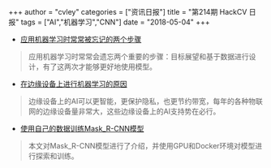 +++
author = "cvley"
categories = ["资讯日报"]
title = "第214期 HackCV 日报"
tags = ["AI","机器学习","CNN"]
date = "2018-05-04"
+++

- [应用机器学习时常常被忘记的两个步骤](https://medium.com/axiomzenteam/the-two-steps-people-forget-to-take-when-applying-machine-learning-dc0e3797442b?from=hackcv&hmsr=hackcv.com&utm_medium=hackcv.com&utm_source=hackcv.com)

> 应用机器学习时常常会遗忘两个重要的步骤：目标展望和基于数据进行设计，有了这两次才能够更好地使用模型。

- [在边缘设备上进行机器学习的原因](https://towardsdatascience.com/why-machine-learning-on-the-edge-92fac32105e6?from=hackcv&hmsr=hackcv.com&utm_medium=hackcv.com&utm_source=hackcv.com)

> 边缘设备上的AI可以更智能，更保护隐私，也更节约带宽，每年的各种物联网的边缘设备量非常大，这些边缘设备上的AI支持势在必行。

- [使用自己的数据训练Mask_R-CNN模型](https://patrickwasp.com/train-a-mask-r-cnn-model-on-your-own-dataset/?from=hackcv&hmsr=hackcv.com&utm_medium=hackcv.com&utm_source=hackcv.com)

> 本文对Mask_R-CNN模型进行了介绍，并使用GPU和Docker环境对模型进行探索和训练。

